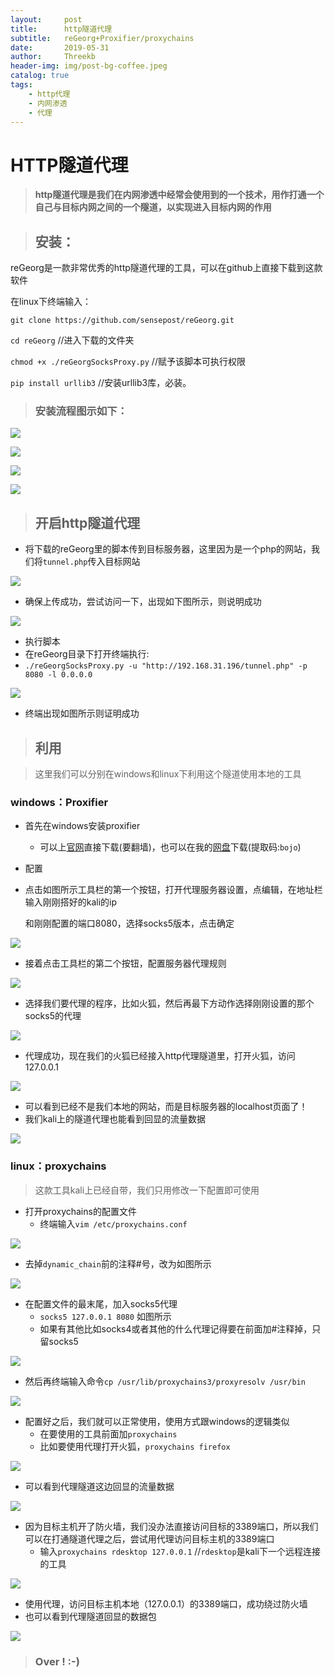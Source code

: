```yaml
---
layout:     post
title:      http隧道代理
subtitle:   reGeorg+Proxifier/proxychains
date:       2019-05-31
author:     Threekb
header-img: img/post-bg-coffee.jpeg
catalog: true
tags:
    - http代理
    - 内网渗透
    - 代理
---
```


# HTTP隧道代理

> **http隧道代理是我们在内网渗透中经常会使用到的一个技术，用作打通一个自己与目标内网之间的一个隧道，以实现进入目标内网的作用**



> ##  安装：

reGeorg是一款非常优秀的http隧道代理的工具，可以在github上直接下载到这款软件

在linux下终端输入：

`git clone https://github.com/sensepost/reGeorg.git ` 

`cd reGeorg` //进入下载的文件夹

`chmod +x ./reGeorgSocksProxy.py` //赋予该脚本可执行权限

`pip install urllib3`  //安装urllib3库，必装。

> ### 安装流程图示如下：

![](https://threekb-1259310634.cos.ap-beijing.myqcloud.com/blog/20190531201343.png)

![](https://threekb-1259310634.cos.ap-beijing.myqcloud.com/blog/20190531201358.png)

![](https://threekb-1259310634.cos.ap-beijing.myqcloud.com/blog/20190531201415.png)

![](https://threekb-1259310634.cos.ap-beijing.myqcloud.com/blog/20190531201429.png)

> ## 开启http隧道代理

* 将下载的reGeorg里的脚本传到目标服务器，这里因为是一个php的网站，我们将`tunnel.php`传入目标网站

![](https://threekb-1259310634.cos.ap-beijing.myqcloud.com/blog/20190531201657.png)

* 确保上传成功，尝试访问一下，出现如下图所示，则说明成功

![](https://threekb-1259310634.cos.ap-beijing.myqcloud.com/blog/20190531201714.png)

* 执行脚本
* 在reGeorg目录下打开终端执行:
* `./reGeorgSocksProxy.py -u "http://192.168.31.196/tunnel.php" -p 8080 -l 0.0.0.0 `

![](https://threekb-1259310634.cos.ap-beijing.myqcloud.com/blog/20190531202227.png)

* 终端出现如图所示则证明成功

> ## 利用

> 这里我们可以分别在windows和linux下利用这个隧道使用本地的工具

### windows：Proxifier

* 首先在windows安装proxifier
  * 可以上[官网](https://www.proxifier.com/)直接下载(要翻墙)，也可以在我的[网盘](https://pan.baidu.com/s/1-Y5oq-ZOd-apmCMca9lqfg)下载(提取码:`bojo`)

* 配置

* 点击如图所示工具栏的第一个按钮，打开代理服务器设置，点编辑，在地址栏输入刚刚搭好的kali的ip

  和刚刚配置的端口8080，选择socks5版本，点击确定

![](https://threekb-1259310634.cos.ap-beijing.myqcloud.com/blog/20190531203310.png)

* 接着点击工具栏的第二个按钮，配置服务器代理规则

![](https://threekb-1259310634.cos.ap-beijing.myqcloud.com/blog/20190531203554.png)

* 选择我们要代理的程序，比如火狐，然后再最下方动作选择刚刚设置的那个socks5的代理

![](https://threekb-1259310634.cos.ap-beijing.myqcloud.com/blog/20190531203730.png)

* 代理成功，现在我们的火狐已经接入http代理隧道里，打开火狐，访问127.0.0.1

![](https://threekb-1259310634.cos.ap-beijing.myqcloud.com/blog/20190531203830.png)

* 可以看到已经不是我们本地的网站，而是目标服务器的localhost页面了！
* 我们kali上的隧道代理也能看到回显的流量数据

![](https://threekb-1259310634.cos.ap-beijing.myqcloud.com/blog/20190531204742.png)



### linux：proxychains

> 这款工具kali上已经自带，我们只用修改一下配置即可使用

* 打开proxychains的配置文件
  * 终端输入`vim /etc/proxychains.conf`

![](https://threekb-1259310634.cos.ap-beijing.myqcloud.com/blog/20190531205005.png)

* 去掉`dynamic_chain`前的注释#号，改为如图所示

![](https://threekb-1259310634.cos.ap-beijing.myqcloud.com/blog/20190531205110.png)

* 在配置文件的最末尾，加入socks5代理
  * `socks5 127.0.0.1 8080` 如图所示
  * 如果有其他比如socks4或者其他的什么代理记得要在前面加#注释掉，只留socks5

![](https://threekb-1259310634.cos.ap-beijing.myqcloud.com/blog/20190531205222.png)

* 然后再终端输入命令`cp /usr/lib/proxychains3/proxyresolv /usr/bin`

![](https://threekb-1259310634.cos.ap-beijing.myqcloud.com/blog/20190531205425.png)

* 配置好之后，我们就可以正常使用，使用方式跟windows的逻辑类似
  * 在要使用的工具前面加`proxychains`
  * 比如要使用代理打开火狐，`proxychains firefox`

![](https://threekb-1259310634.cos.ap-beijing.myqcloud.com/blog/20190531205632.png)

* 可以看到代理隧道这边回显的流量数据

![](https://threekb-1259310634.cos.ap-beijing.myqcloud.com/blog/20190531205723.png)

* 因为目标主机开了防火墙，我们没办法直接访问目标的3389端口，所以我们可以在打通隧道代理之后，尝试用代理访问目标主机的3389端口
  * 输入`proxychains rdesktop 127.0.0.1` //`rdesktop`是kali下一个远程连接的工具

![](https://threekb-1259310634.cos.ap-beijing.myqcloud.com/blog/20190531205954.png)

* 使用代理，访问目标主机本地（127.0.0.1）的3389端口，成功绕过防火墙
* 也可以看到代理隧道回显的数据包

![](https://threekb-1259310634.cos.ap-beijing.myqcloud.com/blog/20190531210051.png)

> ### Over !       :-)  